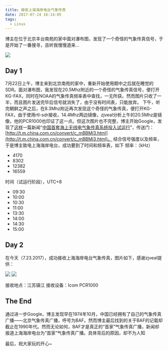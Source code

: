 ```yaml
---
title: 接收上海海岸电台气象传真
date: 2017-07-24 16:14:05
tags:
  - Linux
---
```

博主在位于北京丰台南苑的家中面对瀑布图，发现了一个奇怪的气象传真信号，于是开始了一番搜寻，且听我慢慢道来...

  ![ ](https://yiyangwang.us/2017-07-24/receive-shanghai-radio-fax/0.jpg)

<!-- more -->
## Day 1

7月22日上午，博主来到北京南苑的家中，重新开始使用期中之后就在睡觉的SDR。面对瀑布图，我发现在20.5Mhz附近的一个奇怪的气象传真信号，便打开KG-FAX，同时在NOAA的气象传真频率表中查找，一无所获。然而图片只收了一半，而且图片发送完毕后信号就消失了，由于没有时间表，只能放弃。
下午，听完朝鲜之声之后，在8.3Mhz附近再次发现这个奇怪的气象传真，便打开KG-FAX，由于使用rtl-sdr接收，14.4Mhz两边镜像，zjveal分析上午的20.5Mhz是镜像，他的PCR1000也印证了这一点。但这次图片也不完整，博主开始Google，发现了[这样](http://t.m.china.com.cn/convert/c_mBBMj3.html)一篇新闻“[中国首套海上无线电气象传真系统投入试运行](http://t.m.china.com.cn/convert/c_mBBMj3.html)”，传送门：[http://t.m.china.com.cn/convert/c_mBBMj3.html](http://t.m.china.com.cn/convert/c_mBBMj3.html)。
结合信号强度以及频率，于是博主致电上海海岸电台，成功要到了时间和频率表，如下
频率：（kHz）

  * 4170
  * 8302
  * 12382
  * 16559

时间（试运行阶段），UTC+8

  * 09:30
  * 10:00
  * 10:30
  * 11:00
  * 13:30
  * 14:00
  * 14:30
  * 15:00

## Day 2

在今天（7.23.2017），成功接收上海海岸电台气象传真，图片如下，感谢zjveal提供：

  ![ ](https://yiyangwang.us/2017-07-24/receive-shanghai-radio-fax/1.jpg)
  ![ ](https://yiyangwang.us/2017-07-24/receive-shanghai-radio-fax/2.jpg)

接收地点：江苏镇江
接收设备：Icom PCR1000

## The End

通过进一步Google，博主发现早在1974年10月，中国已经拥有了自己的气象传真广播——北京气象传真广播，呼号为BAF。然而博主最后找到的关于BAF的记载却截止在1990年代。然而无论如何，BAF才是真正的“首家”气象传真广播，新闻却报道上海海岸电台为“首家”气象传真广播。具体背后的原因，却不为人知

最后，祝大家玩的开心~